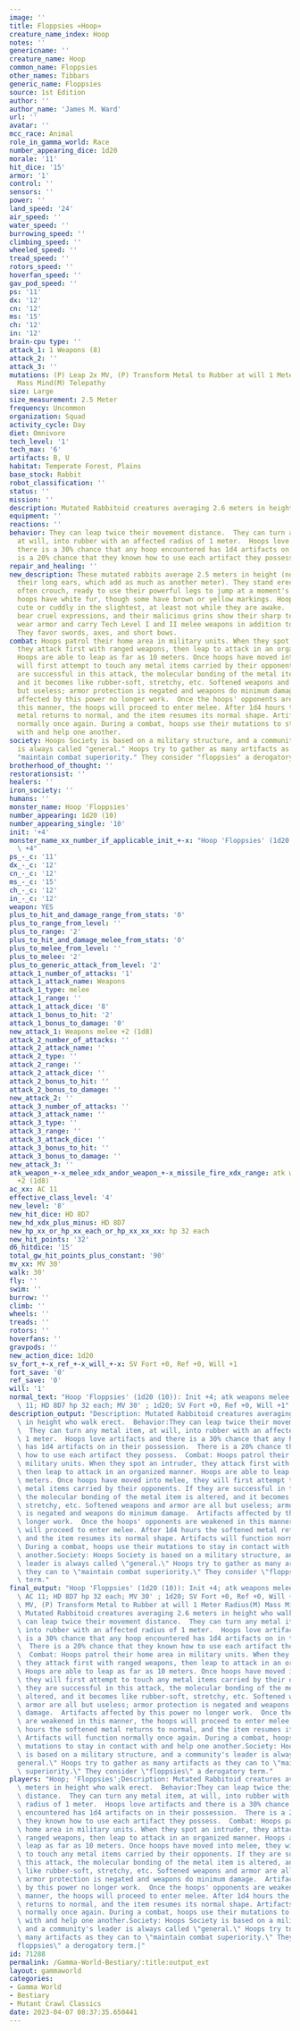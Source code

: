 ```yaml
---
image: ''
title: Floppsies «Hoop»
creature_name_index: Hoop
notes: ''
genericname: ''
creature_name: Hoop
common_name: Floppsies
other_names: Tibbars
generic_name: Floppsies
source: 1st Edition
author: ''
author_name: 'James M. Ward'
url: ''
avatar: ''
mcc_race: Animal
role_in_gamma_world: Race
number_appearing_dice: 1d20
morale: '11'
hit_dice: '15'
armor: '1'
control: ''
sensors: ''
power: ''
land_speed: '24'
air_speed: ''
water_speed: ''
burrowing_speed: ''
climbing_speed: ''
wheeled_speed: ''
tread_speed: ''
rotors_speed: ''
hoverfan_speed: ''
gav_pod_speed: ''
ps: '11'
dx: '12'
cn: '12'
ms: '15'
ch: '12'
in: '12'
brain-cpu type: ''
attack_1: 1 Weapons (8)
attack_2: ''
attack_3: ''
mutations: (P) Leap 2x MV, (P) Transform Metal to Rubber at will 1 Meter Radius(M)
  Mass Mind(M) Telepathy
size: Large
size_measurement: 2.5 Meter
frequency: Uncommon
organization: Squad
activity_cycle: Day
diet: Omnivore
tech_level: '1'
tech_max: '6'
artifacts: B, U
habitat: Temperate Forest, Plains
base_stock: Rabbit
robot_classification: ''
status: ''
mission: ''
description: Mutated Rabbitoid creatures averaging 2.6 meters in height who walk erect.
equipment: ''
reactions: ''
behavior: They can leap twice their movement distance.  They can turn any metal item,
  at will, into rubber with an affected radius of 1 meter.  Hoops love artifacts and
  there is a 30% chance that any hoop encountered has 1d4 artifacts on in their possession.  There
  is a 20% chance that they known how to use each artifact they possess.
repair_and_healing: ''
new_description: These mutated rabbits average 2.5 meters in height (not counting
  their long ears, which add as much as another meter). They stand erect, though they
  often crouch, ready to use their powerful legs to jump at a moment's notice. Most
  hoops have white fur, though some have brown or yellow markings. Hoops do not look
  cute or cuddly in the slightest, at least not while they are awake.  They usually
  bear cruel expressions, and their malicious grins show their sharp teeth. Hoops
  wear armor and carry Tech Level I and II melee weapons in addition to their artifacts.
  They favor swords, axes, and short bows.
combat: Hoops patrol their home area in military units. When they spot an intruder,
  they attack first with ranged weapons, then leap to attack in an organized manner.
  Hoops are able to leap as far as 10 meters. Once hoops have moved into melee, they
  will first attempt to touch any metal items carried by their opponents. If they
  are successful in this attack, the molecular bonding of the metal item is altered,
  and it becomes like rubber-soft, stretchy, etc. Softened weapons and armor are all
  but useless; armor protection is negated and weapons do minimum damage.  Artifacts
  affected by this power no longer work.  Once the hoops' opponents are weakened in
  this manner, the hoops will proceed to enter melee. After 1d4 hours the softened
  metal returns to normal, and the item resumes its normal shape. Artifacts will function
  normally once again. During a combat, hoops use their mutations to stay in contact
  with and help one another.
society: Hoops Society is based on a military structure, and a community's leader
  is always called "general." Hoops try to gather as many artifacts as they can to
  "maintain combat superiority." They consider "floppsies" a derogatory term.
brotherhood_of_thought: ''
restorationsist: ''
healers: ''
iron_society: ''
humans: ''
monster_name: Hoop 'Floppsies'
number_appearing: 1d20 (10)
number_appearing_single: '10'
init: '+4'
monster_name_xx_number_if_applicable_init_+-x: "Hoop 'Floppsies' (1d20 (10)): Init\
  \ +4"
ps_-_c: '11'
dx_-_c: '12'
cn_-_c: '12'
ms_-_c: '15'
ch_-_c: '12'
in_-_c: '12'
weapon: YES
plus_to_hit_and_damage_range_from_stats: '0'
plus_to_range_from_level: ''
plus_to_range: '2'
plus_to_hit_and_damage_melee_from_stats: '0'
plus_to_melee_from_level: ''
plus_to_melee: '2'
plus_to_generic_attack_from_level: '2'
attack_1_number_of_attacks: '1'
attack_1_attack_name: Weapons
attack_1_type: melee
attack_1_range: ''
attack_1_attack_dice: '8'
attack_1_bonus_to_hit: '2'
attack_1_bonus_to_damage: '0'
new_attack_1: Weapons melee +2 (1d8)
attack_2_number_of_attacks: ''
attack_2_attack_name: ''
attack_2_type: ''
attack_2_range: ''
attack_2_attack_dice: ''
attack_2_bonus_to_hit: ''
attack_2_bonus_to_damage: ''
new_attack_2: ''
attack_3_number_of_attacks: ''
attack_3_attack_name: ''
attack_3_type: ''
attack_3_range: ''
attack_3_attack_dice: ''
attack_3_bonus_to_hit: ''
attack_3_bonus_to_damage: ''
new_attack_3: ''
atk_weapon_+-x_melee_xdx_andor_weapon_+-x_missile_fire_xdx_range: atk weapons melee
  +2 (1d8)
ac_xx: AC 11
effective_class_level: '4'
new_level: '8'
new_hit_dice: HD 8D7
new_hd_xdx_plus_minus: HD 8D7
new_hp_xx_or_hp_xx_each_or_hp_xx_xx_xx: hp 32 each
new_hit_points: '32'
d6_hitdice: '15'
total_gw_hit_points_plus_constant: '90'
mv_xx: MV 30'
walk: 30'
fly: ''
swim: ''
burrow: ''
climb: ''
wheels: ''
treads: ''
rotors: ''
hoverfans: ''
gravpods: ''
new_action_dice: 1d20
sv_fort_+-x_ref_+-x_will_+-x: SV Fort +0, Ref +0, Will +1
fort_save: '0'
ref_save: '0'
will: '1'
normal_text: "Hoop 'Floppsies' (1d20 (10)): Init +4; atk weapons melee +2 (1d8); AC\
  \ 11; HD 8D7 hp 32 each; MV 30' ; 1d20; SV Fort +0, Ref +0, Will +1"
description_output: "Description: Mutated Rabbitoid creatures averaging 2.6 meters\
  \ in height who walk erect.  Behavior:They can leap twice their movement distance.\
  \  They can turn any metal item, at will, into rubber with an affected radius of\
  \ 1 meter.  Hoops love artifacts and there is a 30% chance that any hoop encountered\
  \ has 1d4 artifacts on in their possession.  There is a 20% chance that they known\
  \ how to use each artifact they possess.  Combat: Hoops patrol their home area in\
  \ military units. When they spot an intruder, they attack first with ranged weapons,\
  \ then leap to attack in an organized manner. Hoops are able to leap as far as 10\
  \ meters. Once hoops have moved into melee, they will first attempt to touch any\
  \ metal items carried by their opponents. If they are successful in this attack,\
  \ the molecular bonding of the metal item is altered, and it becomes like rubber-soft,\
  \ stretchy, etc. Softened weapons and armor are all but useless; armor protection\
  \ is negated and weapons do minimum damage.  Artifacts affected by this power no\
  \ longer work.  Once the hoops' opponents are weakened in this manner, the hoops\
  \ will proceed to enter melee. After 1d4 hours the softened metal returns to normal,\
  \ and the item resumes its normal shape. Artifacts will function normally once again.\
  \ During a combat, hoops use their mutations to stay in contact with and help one\
  \ another.Society: Hoops Society is based on a military structure, and a community's\
  \ leader is always called \"general.\" Hoops try to gather as many artifacts as\
  \ they can to \"maintain combat superiority.\" They consider \"floppsies\" a derogatory\
  \ term."
final_output: "Hoop 'Floppsies' (1d20 (10)): Init +4; atk weapons melee +2 (1d8);\
  \ AC 11; HD 8D7 hp 32 each; MV 30' ; 1d20; SV Fort +0, Ref +0, Will +1(P) Leap 2x\
  \ MV, (P) Transform Metal to Rubber at will 1 Meter Radius(M) Mass Mind(M) TelepathyDescription:\
  \ Mutated Rabbitoid creatures averaging 2.6 meters in height who walk erect.  Behavior:They\
  \ can leap twice their movement distance.  They can turn any metal item, at will,\
  \ into rubber with an affected radius of 1 meter.  Hoops love artifacts and there\
  \ is a 30% chance that any hoop encountered has 1d4 artifacts on in their possession.\
  \  There is a 20% chance that they known how to use each artifact they possess.\
  \  Combat: Hoops patrol their home area in military units. When they spot an intruder,\
  \ they attack first with ranged weapons, then leap to attack in an organized manner.\
  \ Hoops are able to leap as far as 10 meters. Once hoops have moved into melee,\
  \ they will first attempt to touch any metal items carried by their opponents. If\
  \ they are successful in this attack, the molecular bonding of the metal item is\
  \ altered, and it becomes like rubber-soft, stretchy, etc. Softened weapons and\
  \ armor are all but useless; armor protection is negated and weapons do minimum\
  \ damage.  Artifacts affected by this power no longer work.  Once the hoops' opponents\
  \ are weakened in this manner, the hoops will proceed to enter melee. After 1d4\
  \ hours the softened metal returns to normal, and the item resumes its normal shape.\
  \ Artifacts will function normally once again. During a combat, hoops use their\
  \ mutations to stay in contact with and help one another.Society: Hoops Society\
  \ is based on a military structure, and a community's leader is always called \"\
  general.\" Hoops try to gather as many artifacts as they can to \"maintain combat\
  \ superiority.\" They consider \"floppsies\" a derogatory term."
players: "Hoop; 'Floppsies';Description: Mutated Rabbitoid creatures averaging 2.6\
  \ meters in height who walk erect.  Behavior:They can leap twice their movement\
  \ distance.  They can turn any metal item, at will, into rubber with an affected\
  \ radius of 1 meter.  Hoops love artifacts and there is a 30% chance that any hoop\
  \ encountered has 1d4 artifacts on in their possession.  There is a 20% chance that\
  \ they known how to use each artifact they possess.  Combat: Hoops patrol their\
  \ home area in military units. When they spot an intruder, they attack first with\
  \ ranged weapons, then leap to attack in an organized manner. Hoops are able to\
  \ leap as far as 10 meters. Once hoops have moved into melee, they will first attempt\
  \ to touch any metal items carried by their opponents. If they are successful in\
  \ this attack, the molecular bonding of the metal item is altered, and it becomes\
  \ like rubber-soft, stretchy, etc. Softened weapons and armor are all but useless;\
  \ armor protection is negated and weapons do minimum damage.  Artifacts affected\
  \ by this power no longer work.  Once the hoops' opponents are weakened in this\
  \ manner, the hoops will proceed to enter melee. After 1d4 hours the softened metal\
  \ returns to normal, and the item resumes its normal shape. Artifacts will function\
  \ normally once again. During a combat, hoops use their mutations to stay in contact\
  \ with and help one another.Society: Hoops Society is based on a military structure,\
  \ and a community's leader is always called \"general.\" Hoops try to gather as\
  \ many artifacts as they can to \"maintain combat superiority.\" They consider \"\
  floppsies\" a derogatory term.|"
id: 71288
permalink: /Gamma-World-Bestiary/:title:output_ext
layout: gammaworld
categories:
- Gamma World
- Bestiary
- Mutant Crawl Classics
date: 2023-04-07 08:37:35.650441
---
```

